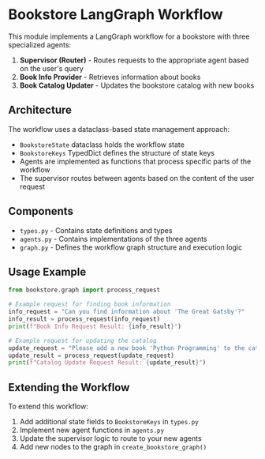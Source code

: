 # Bookstore LangGraph Workflow

This module implements a LangGraph workflow for a bookstore with three specialized agents:

1. **Supervisor (Router)** - Routes requests to the appropriate agent based on the user's query
2. **Book Info Provider** - Retrieves information about books
3. **Book Catalog Updater** - Updates the bookstore catalog with new books

## Architecture

The workflow uses a dataclass-based state management approach:

- `BookstoreState` dataclass holds the workflow state
- `BookstoreKeys` TypedDict defines the structure of state keys
- Agents are implemented as functions that process specific parts of the workflow
- The supervisor routes between agents based on the content of the user request

## Components

- `types.py` - Contains state definitions and types
- `agents.py` - Contains implementations of the three agents
- `graph.py` - Defines the workflow graph structure and execution logic

## Usage Example

```python
from bookstore.graph import process_request

# Example request for finding book information
info_request = "Can you find information about 'The Great Gatsby'?"
info_result = process_request(info_request)
print(f"Book Info Request Result: {info_result}")

# Example request for updating the catalog
update_request = "Please add a new book 'Python Programming' to the catalog"
update_result = process_request(update_request)
print(f"Catalog Update Request Result: {update_result}")
```

## Extending the Workflow

To extend this workflow:

1. Add additional state fields to `BookstoreKeys` in `types.py`
2. Implement new agent functions in `agents.py`
3. Update the supervisor logic to route to your new agents
4. Add new nodes to the graph in `create_bookstore_graph()`
